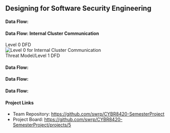 ## Designing for Software Security Engineering


#### Data Flow:


#### Data Flow: Internal Cluster Communication
Level 0 DFD  
![Level 0 for Internal Cluster Communication](https://github.com/swrp/CYBR8420-SemesterProject/blob/mark/Threat%20Models/InternalClusterCommunication_Level_0.PNG)  
Threat Model/Level 1 DFD 

#### Data Flow:


#### Data Flow:


#### Data Flow:

#### Project Links
* Team Repository: https://github.com/swrp/CYBR8420-SemesterProject
* Project Board: https://github.com/swrp/CYBR8420-SemesterProject/projects/5